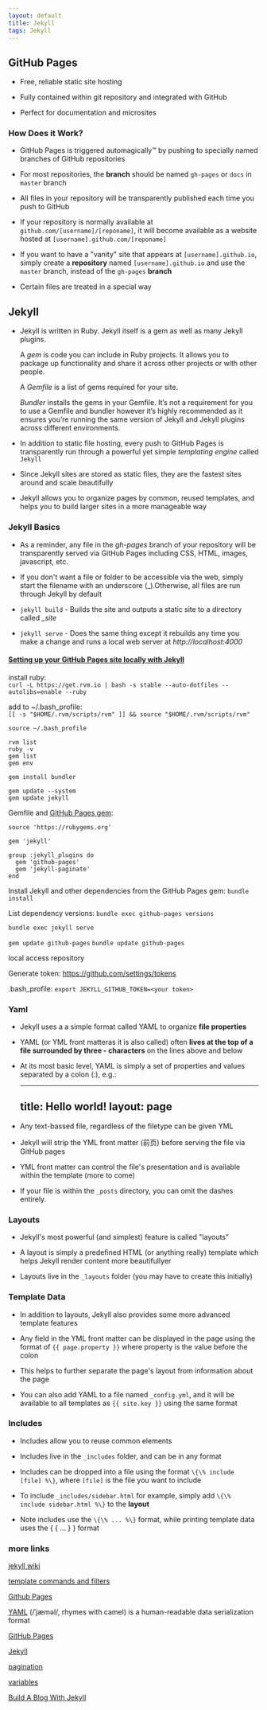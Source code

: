 ```yaml
---
layout: default
title: Jekyll
tags: Jekyll
---
```


## GitHub Pages

* Free, reliable static site hosting

* Fully contained within git repository and integrated with GitHub

* Perfect for documentation and microsites

### How Does it Work?

* GitHub Pages is triggered automagically™ by pushing to specially named branches of GitHub repositories

* For most repositories, the **branch** should be named `gh-pages` or `docs` in `master` branch

* All files in your repository will be transparently published each time you push to GitHub

* If your repository is normally available at `github.com/[username]/[reponame]`, it will become available as a website hosted at `[username].github.com/[reponame]`

* If you want to have a "vanity" site that appears at `[username].github.io`, simply create a **repository** named `[username].github.io` and use the `master` branch, instead of the `gh-pages` **branch**

* Certain files are treated in a special way


## Jekyll

* Jekyll is written in Ruby. Jekyll itself is a gem as well as many Jekyll plugins. 
  
  A *gem* is code you can include in Ruby projects. It allows you to package up functionality and share it across other projects or with other people.
  
  A *Gemfile* is a list of gems required for your site.
  
  *Bundler* installs the gems in your Gemfile. It’s not a requirement for you to use a Gemfile and bundler however it’s highly recommended as it ensures you’re running the same version of Jekyll and Jekyll plugins across different environments.

* In addition to static file hosting, every push to GitHub Pages is transparently run through a powerful yet simple *templating engine* called `Jekyll`

* Since Jekyll sites are stored as static files, they are the fastest sites around and scale beautifully

* Jekyll allows you to organize pages by common, reused templates, and helps you to build larger sites in a more manageable way


### Jekyll Basics

* As a reminder, any file in the *gh-pages* branch of your repository will be transparently served via GitHub Pages including CSS, HTML, images, javascript, etc.

* If you don't want a file or folder to be accessible via the web, simply start the filename with an underscore (_).Otherwise, all files are run through Jekyll by default

* `jekyll build` - Builds the site and outputs a static site to a directory called *_site*

* `jekyll serve` - Does the same thing except it rebuilds any time you make a change and runs a local web server at *http://localhost:4000*

#### [Setting up your GitHub Pages site locally with Jekyll](https://help.github.com/articles/setting-up-your-github-pages-site-locally-with-jekyll/)

install ruby:  
`curl -L https://get.rvm.io | bash -s stable --auto-dotfiles --autolibs=enable --ruby`

add to ~/.bash_profile:  
`[[ -s "$HOME/.rvm/scripts/rvm" ]] && source "$HOME/.rvm/scripts/rvm"`

`source ~/.bash_profile`

`rvm list`  
`ruby -v`  
`gem list`  
`gem env`  

`gem install bundler`

`gem update --system`  
`gem update jekyll` 

Gemfile and [GitHub Pages gem](https://github.com/github/pages-gem):  
```
source 'https://rubygems.org'

gem 'jekyll'

group :jekyll_plugins do
  gem 'github-pages'
  gem 'jekyll-paginate'
end
```

Install Jekyll and other dependencies from the GitHub Pages gem:
`bundle install`

List dependency versions: 
`bundle exec github-pages versions`

`bundle exec jekyll serve`

`gem update github-pages`
`bundle update github-pages`

local access repository

Generate token: https://github.com/settings/tokens

.bash_profile: `export JEKYLL_GITHUB_TOKEN=<your token>`

### Yaml

* Jekyll uses a a simple format called YAML to organize **file properties**

* YAML (or YML front matteras it is also called) often **lives at the top of a file surrounded by three - characters** on the lines above and below

* At its most basic level, YAML is simply a set of properties and values separated by a colon (:), e.g.:

	 ----
	 title: Hello world!
	 layout: page
	 ----

* Any text-bassed file, regardless of the filetype can be given YML

* Jekyll will strip the YML front matter (前页) before serving the file via GitHub pages

* YML front matter can control the file's presentation and is available within the template (more to come)

* If your file is within the `_posts` directory, you can omit the dashes entirely.

### Layouts

* Jekyll's most powerful (and simplest) feature is called "layouts"

* A layout is simply a predefined HTML (or anything really) template which helps Jekyll render content more beautifullyer

* Layouts live in the `_layouts` folder (you may have to create this initially)

### Template Data

* In addition to layouts, Jekyll also provides some more advanced template features

* Any field in the YML front matter can be displayed in the page using the format of `{{ page.property }}` where property is the value before the colon

* This helps to further separate the page's layout from information about the page

* You can also add YAML to a file named `_config.yml`, and it will be available to all templates as `{{ site.key }}` using the same format


### Includes

* Includes allow you to reuse common elements

* Includes live in the `_includes` folder, and can be in any format

* Includes can be dropped into a file using the format `\{\% include [file] %\}`, where `[file]` is the file you want to include

* To include `_includes/sidebar.html` for example, simply add `\{\% include sidebar.html %\}` to the **layout**

* Note includes use the `\{\% ... %\}` format, while printing template data uses the { { ... } } format


### more links

[jekyll wiki](https://github.com/jekyll/jekyll/wiki)

[template commands and filters](https://github.com/shopify/liquid/wiki/liquid-for-designers)

[Github Pages](https://pages.github.com)

[YAML](https://en.wikipedia.org/wiki/YAML)
(/ˈjæməl/, rhymes with camel) is a human-readable data serialization format

[GitHub Pages](http://ben.balter.com/teach.github.com/presentations/github-pages-jekyll-you.html#/)

[Jekyll](http://jekyllrb.com)

[pagination](http://jekyllrb.com/docs/pagination/)

[variables](http://jekyllrb.com/docs/variables/)

[Build A Blog With Jekyll](http://www.smashingmagazine.com/2014/08/build-blog-jekyll-github-pages/)

